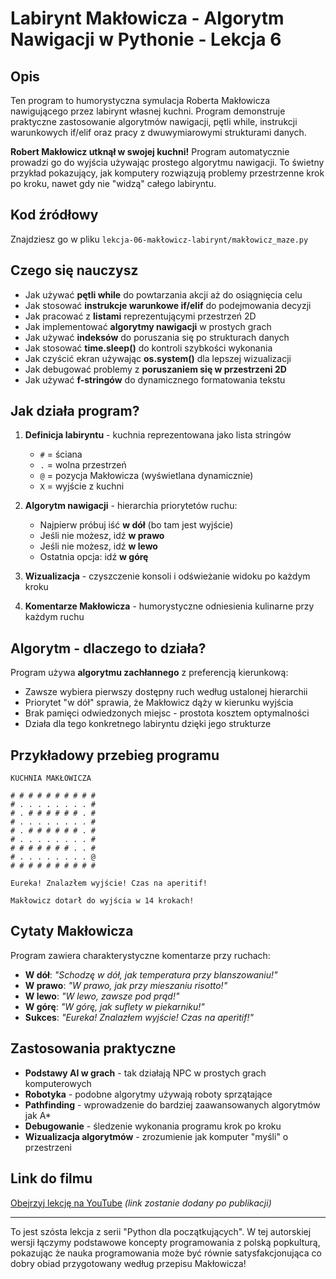 # Labirynt Makłowicza - Algorytm Nawigacji w Pythonie - Lekcja 6

## Opis
Ten program to humorystyczna symulacja Roberta Makłowicza nawigującego przez labirynt własnej kuchni. Program demonstruje praktyczne zastosowanie algorytmów nawigacji, pętli while, instrukcji warunkowych if/elif oraz pracy z dwuwymiarowymi strukturami danych.

**Robert Makłowicz utknął w swojej kuchni!** Program automatycznie prowadzi go do wyjścia używając prostego algorytmu nawigacji. To świetny przykład pokazujący, jak komputery rozwiązują problemy przestrzenne krok po kroku, nawet gdy nie "widzą" całego labiryntu.

## Kod źródłowy
Znajdziesz go w pliku `lekcja-06-makłowicz-labirynt/makłowicz_maze.py`

## Czego się nauczysz

- Jak używać **pętli while** do powtarzania akcji aż do osiągnięcia celu
- Jak stosować **instrukcje warunkowe if/elif** do podejmowania decyzji
- Jak pracować z **listami** reprezentującymi przestrzeń 2D
- Jak implementować **algorytmy nawigacji** w prostych grach
- Jak używać **indeksów** do poruszania się po strukturach danych
- Jak stosować **time.sleep()** do kontroli szybkości wykonania
- Jak czyścić ekran używając **os.system()** dla lepszej wizualizacji
- Jak debugować problemy z **poruszaniem się w przestrzeni 2D**
- Jak używać **f-stringów** do dynamicznego formatowania tekstu

## Jak działa program?

1. **Definicja labiryntu** - kuchnia reprezentowana jako lista stringów
   - `#` = ściana
   - `.` = wolna przestrzeń
   - `@` = pozycja Makłowicza (wyświetlana dynamicznie)
   - `X` = wyjście z kuchni

2. **Algorytm nawigacji** - hierarchia priorytetów ruchu:
   - Najpierw próbuj iść **w dół** (bo tam jest wyjście)
   - Jeśli nie możesz, idź **w prawo**
   - Jeśli nie możesz, idź **w lewo**
   - Ostatnia opcja: idź **w górę**

3. **Wizualizacja** - czyszczenie konsoli i odświeżanie widoku po każdym kroku

4. **Komentarze Makłowicza** - humorystyczne odniesienia kulinarne przy każdym ruchu

## Algorytm - dlaczego to działa?

Program używa **algorytmu zachłannego** z preferencją kierunkową:
- Zawsze wybiera pierwszy dostępny ruch według ustalonej hierarchii
- Priorytet "w dół" sprawia, że Makłowicz dąży w kierunku wyjścia
- Brak pamięci odwiedzonych miejsc - prostota kosztem optymalności
- Działa dla tego konkretnego labiryntu dzięki jego strukturze

## Przykładowy przebieg programu

```
KUCHNIA MAKŁOWICZA

# # # # # # # # # #
# . . . . . . . . #
# . # # # # # # . #
# . . . . . . . . #
# . # # # # # # . #
# . . . . . . . . #
# # # # # # # . . #
# . . . . . . . . @
# # # # # # # # # #

Eureka! Znalazłem wyjście! Czas na aperitif!

Makłowicz dotarł do wyjścia w 14 krokach!
```

## Cytaty Makłowicza

Program zawiera charakterystyczne komentarze przy ruchach:
- **W dół**: *"Schodzę w dół, jak temperatura przy blanszowaniu!"*
- **W prawo**: *"W prawo, jak przy mieszaniu risotto!"*
- **W lewo**: *"W lewo, zawsze pod prąd!"*
- **W górę**: *"W górę, jak suflety w piekarniku!"*
- **Sukces**: *"Eureka! Znalazłem wyjście! Czas na aperitif!"*

## Zastosowania praktyczne

- **Podstawy AI w grach** - tak działają NPC w prostych grach komputerowych
- **Robotyka** - podobne algorytmy używają roboty sprzątające
- **Pathfinding** - wprowadzenie do bardziej zaawansowanych algorytmów jak A*
- **Debugowanie** - śledzenie wykonania programu krok po kroku
- **Wizualizacja algorytmów** - zrozumienie jak komputer "myśli" o przestrzeni

## Link do filmu
[Obejrzyj lekcję na YouTube](#) *(link zostanie dodany po publikacji)*

---

To jest szósta lekcja z serii "Python dla początkujących". W tej autorskiej wersji łączymy podstawowe koncepty programowania z polską popkulturą, pokazując że nauka programowania może być równie satysfakcjonująca co dobry obiad przygotowany według przepisu Makłowicza!
